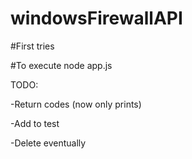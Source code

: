 # windowsFirewallAPI

#First tries

#To execute
node app.js

TODO:

-Return codes (now only prints)

-Add to test

-Delete eventually
